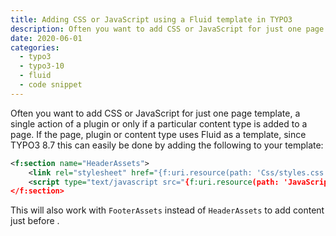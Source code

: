 ```yaml
---
title: Adding CSS or JavaScript using a Fluid template in TYPO3
description: Often you want to add CSS or JavaScript for just one page template, a single action of a plugin or only if a particular content type is added to a page. If the page, plugin or content type uses Fluid as a template, this can easily be done.
date: 2020-06-01
categories:
  - typo3
  - typo3-10
  - fluid
  - code snippet
---
```

Often you want to add CSS or JavaScript for just one page template, a single action of a plugin or only if a particular content type is added to a page. If the page, plugin or content type uses Fluid as a template, since TYPO3 8.7 this can easily be done by adding the following to your template:
```xml
<f:section name="HeaderAssets">
    <link rel="stylesheet" href="{f:uri.resource(path: 'Css/styles.css')}"/>
    <script type="text/javascript src="{f:uri.resource(path: 'JavaScript/script.js')}"></script>
</f:section>
```
This will also work with `FooterAssets` instead of `HeaderAssets` to add content just before </body>.
